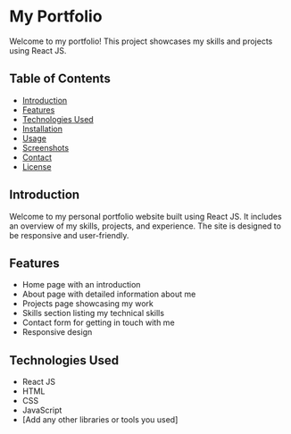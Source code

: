 # My Portfolio

Welcome to my portfolio! This project showcases my skills and projects using React JS.

## Table of Contents

- [Introduction](#introduction)
- [Features](#features)
- [Technologies Used](#technologies-used)
- [Installation](#installation)
- [Usage](#usage)
- [Screenshots](#screenshots)
- [Contact](#contact)
- [License](#license)

## Introduction

Welcome to my personal portfolio website built using React JS. It includes an overview of my skills, projects, and experience. The site is designed to be responsive and user-friendly.

## Features

- Home page with an introduction
- About page with detailed information about me
- Projects page showcasing my work
- Skills section listing my technical skills
- Contact form for getting in touch with me
- Responsive design

## Technologies Used

- React JS
- HTML
- CSS
- JavaScript
- [Add any other libraries or tools you used]